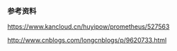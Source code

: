 ### 参考资料
https://www.kancloud.cn/huyipow/prometheus/527563

http://www.cnblogs.com/longcnblogs/p/9620733.html



